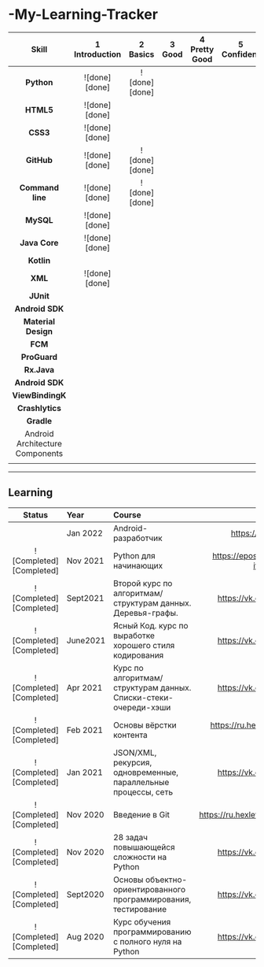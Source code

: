 # -My-Learning-Tracker

|               Skill              | 1<br>Introduction | 2<br>Basics   | 3<br>Good     | 4<br>Pretty Good | 5<br>Confident | 6<br>Awesome    |
|:--------------------------------:|:-----------------:|:-------------:|:-------------:|:----------------:|:--------------:|:---------------:|
|**Python**                        | ![done][done]     | ![done][done] |               |                  |                |                 |
|**HTML5**                         | ![done][done]     |               |               |                  |                |                 |
|**CSS3**                          | ![done][done]     |               |               |                  |                |                 |
|**GitHub**                        | ![done][done]     | ![done][done] |               |                  |                |                 |
|**Command line**                  | ![done][done]     | ![done][done] |               |                  |                |                 |
|**MySQL**                         | ![done][done]     |               |               |                  |                |                 |
|**Java Core**                     | ![done][done]     |               |               |                  |                |                 |
|**Kotlin**                        |                   |               |               |                  |                |                 |
|**XML**                           | ![done][done]     |               |               |                  |                |                 |
|**JUnit**                         |                   |               |               |                  |                |                 |
|**Android SDK**                   |                   |               |               |                  |                |                 |
|**Material Design**               |                   |               |               |                  |                |                 |
|**FCM**                           |                   |               |               |                  |                |                 |
|**ProGuard**                      |                   |               |               |                  |                |                 |
|**Rx.Java**                       |                   |               |               |                  |                |                 |
|**Android SDK**                   |                   |               |               |                  |                |                 |
|**ViewBindingK**                  |                   |               |               |                  |                |                 |
|**Crashlytics**                   |                   |               |               |                  |                |                 |
|**Gradle**                        |                   |               |               |                  |                |                 |
| Android Architecture Components  |                   |               |               |                  |                |                 |
|                                  |                   |               |               |                  |                |                 |

----
## Learning

|            Status           |   Year   | Course                                                          |                Tutor                        |
|:---------------------------:|:---------|:----------------------------------------------------------------|:-------------------------------------------:|
|                             | Jan 2022 | Android-разработчик                                             | https://skillfactory.ru/                    |
| ![Completed][Completed]     | Nov 2021 | Python для начинающих                                           | https://epos.permkrai.ru/perm-itnetwork     |
| ![Completed][Completed]     | Sept2021 | Второй курс по алгоритмам/структурам данных. Деревья-графы.     | https://vk.com/lambda_brain                 |
| ![Completed][Completed]     | June2021 | Ясный Код. курс по выработке хорошего стиля кодирования         | https://vk.com/lambda_brain                 |
| ![Completed][Completed]     | Apr 2021 | Курс по алгоритмам/структурам данных. Списки-стеки-очереди-хэши | https://vk.com/lambda_brain                 |
| ![Completed][Completed]     | Feb 2021 | Основы вёрстки контента                                         | https://ru.hexlet.io/courses/css-content    |
| ![Completed][Completed]     | Jan 2021 | JSON/XML, рекурсия, одновременные, параллельные процессы, сеть  | https://vk.com/lambda_brain                 |
| ![Completed][Completed]     | Nov 2020 | Введение в Git                                                  | https://ru.hexlet.io/courses/intro_to_git   |
| ![Completed][Completed]     | Nov 2020 | 28 задач повышающейся сложности на Python                       | https://vk.com/lambda_brain                 |
| ![Completed][Completed]     | Sept2020 | Основы объектно-ориентированного программирования, тестирование | https://vk.com/lambda_brain                 |
| ![Completed][Completed]     | Aug 2020 | Курс обучения программированию с полного нуля на Python         | https://vk.com/lambda_brain                 |
